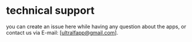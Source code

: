 # technical support
you can create an issue here while having any question about the apps, or contact us via E-mail: [ultralfapp@gmail.com].
